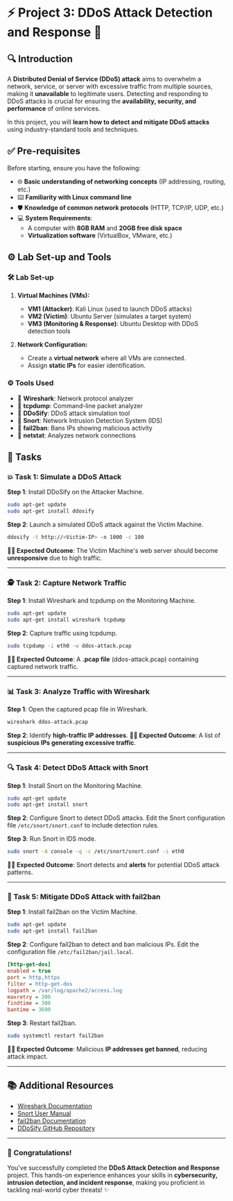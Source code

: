  # ⚡ Project 3: DDoS Attack Detection and Response 🚨 

  

## 🔍 Introduction
A **Distributed Denial of Service (DDoS) attack** aims to overwhelm a network, service, or server with excessive traffic from multiple sources, making it **unavailable** to legitimate users. Detecting and responding to DDoS attacks is crucial for ensuring the **availability, security, and performance** of online services. 

In this project, you will **learn how to detect and mitigate DDoS attacks** using industry-standard tools and techniques.

## ✅ Pre-requisites
Before starting, ensure you have the following:
- 🌐 **Basic understanding of networking concepts** (IP addressing, routing, etc.)
- ⌨️ **Familiarity with Linux command line**
- 🛡️ **Knowledge of common network protocols** (HTTP, TCP/IP, UDP, etc.)
- 💻 **System Requirements**: 
  - A computer with **8GB RAM** and **20GB free disk space**
  - **Virtualization software** (VirtualBox, VMware, etc.)

## ⚙️ Lab Set-up and Tools
### 🛠️ Lab Set-up
1. **Virtual Machines (VMs):**
   - **VM1 (Attacker)**: Kali Linux (used to launch DDoS attacks)
   - **VM2 (Victim)**: Ubuntu Server (simulates a target system)
   - **VM3 (Monitoring & Response)**: Ubuntu Desktop with DDoS detection tools

2. **Network Configuration:**
   - Create a **virtual network** where all VMs are connected.
   - Assign **static IPs** for easier identification.

### ⚙️ Tools Used
- 🔦 **Wireshark**: Network protocol analyzer
- 🔦 **tcpdump**: Command-line packet analyzer
- 🔦 **DDoSify**: DDoS attack simulation tool
- 🔦 **Snort**: Network Intrusion Detection System (IDS)
- 🔦 **fail2ban**: Bans IPs showing malicious activity
- 🔦 **netstat**: Analyzes network connections

## 🔧 Tasks

### 💥 Task 1: Simulate a DDoS Attack
**Step 1**: Install DDoSify on the Attacker Machine.
```bash
sudo apt-get update
sudo apt-get install ddosify
```
**Step 2**: Launch a simulated DDoS attack against the Victim Machine.
```bash
ddosify -t http://<Victim-IP> -n 1000 -c 100
```
**👩‍💻 Expected Outcome**: The Victim Machine's web server should become **unresponsive** due to high traffic.

---
### 🕵️ Task 2: Capture Network Traffic
**Step 1**: Install Wireshark and tcpdump on the Monitoring Machine.
```bash
sudo apt-get update
sudo apt-get install wireshark tcpdump
```
**Step 2**: Capture traffic using tcpdump.
```bash
sudo tcpdump -i eth0 -w ddos-attack.pcap
```
**👩‍💻 Expected Outcome**: A **.pcap file** (ddos-attack.pcap) containing captured network traffic.

---
### 📊 Task 3: Analyze Traffic with Wireshark
**Step 1**: Open the captured pcap file in Wireshark.
```bash
wireshark ddos-attack.pcap
```
**Step 2**: Identify **high-traffic IP addresses**.
**👩‍💻 Expected Outcome**: A list of **suspicious IPs generating excessive traffic**.

---
### 🔍 Task 4: Detect DDoS Attack with Snort
**Step 1**: Install Snort on the Monitoring Machine.
```bash
sudo apt-get update
sudo apt-get install snort
```
**Step 2**: Configure Snort to detect DDoS attacks.
Edit the Snort configuration file `/etc/snort/snort.conf` to include detection rules.

**Step 3**: Run Snort in IDS mode.
```bash
sudo snort -A console -q -c /etc/snort/snort.conf -i eth0
```
**👩‍💻 Expected Outcome**: Snort detects and **alerts** for potential DDoS attack patterns.

---
### 🛑 Task 5: Mitigate DDoS Attack with fail2ban
**Step 1**: Install fail2ban on the Victim Machine.
```bash
sudo apt-get update
sudo apt-get install fail2ban
```
**Step 2**: Configure fail2ban to detect and ban malicious IPs.
Edit the configuration file `/etc/fail2ban/jail.local`.
```ini
[http-get-dos]
enabled = true
port = http,https
filter = http-get-dos
logpath = /var/log/apache2/access.log
maxretry = 300
findtime = 300
bantime = 3600
```
**Step 3**: Restart fail2ban.
```bash
sudo systemctl restart fail2ban
```
**👩‍💻 Expected Outcome**: Malicious **IP addresses get banned**, reducing attack impact.

---
## 📚 Additional Resources
- [Wireshark Documentation](https://www.wireshark.org/docs/)
- [Snort User Manual](https://www.snort.org/documents)
- [fail2ban Documentation](https://www.fail2ban.org/wiki/index.php/Main_Page)
- [DDoSify GitHub Repository](https://github.com/ddosify/ddosify)

---
### 🎉 Congratulations! 
You've successfully completed the **DDoS Attack Detection and Response** project. This hands-on experience enhances your skills in **cybersecurity, intrusion detection, and incident response**, making you proficient in tackling real-world cyber threats! ✨
```

